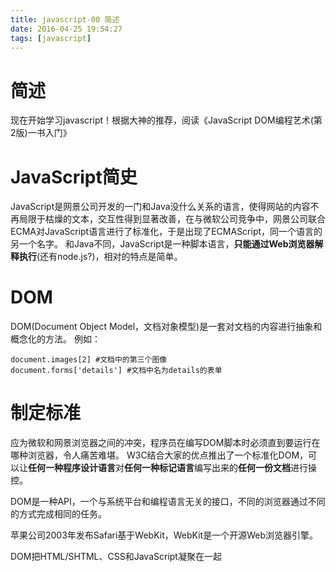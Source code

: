 ```yaml
---
title: javascript-00 简述
date: 2016-04-25 19:54:27
tags: [javascript]
---
```



# 简述
现在开始学习javascript！根据大神的推荐，阅读《JavaScript DOM编程艺术(第2版)一书入门》

# JavaScript简史
JavaScript是网景公司开发的一门和Java没什么关系的语言，使得网站的内容不再局限于枯燥的文本，交互性得到显著改善，在与微软公司竞争中，网景公司联合ECMA对JavaScript语言进行了标准化，于是出现了ECMAScript，同一个语言的另一个名字。
和Java不同，JavaScript是一种脚本语言，**只能通过Web浏览器解释执行**(还有node.js?)，相对的特点是简单。

# DOM
DOM(Document Object Model，文档对象模型)是一套对文档的内容进行抽象和概念化的方法。
例如：
```
document.images[2] #文档中的第三个图像
document.forms['details'] #文档中名为details的表单
```

# 制定标准
应为微软和网景浏览器之间的冲突，程序员在编写DOM脚本时必须直到要运行在哪种浏览器，令人痛苦难堪。
W3C结合大家的优点推出了一个标准化DOM，可以让**任何一种程序设计语言**对**任何一种标记语言**编写出来的**任何一份文档**进行操控。

DOM是一种API，一个与系统平台和编程语言无关的接口，不同的浏览器通过不同的方式完成相同的任务。

苹果公司2003年发布Safari基于WebKit，WebKit是一个开源Web浏览器引擎。

DOM把HTML/SHTML、CSS和JavaScript凝聚在一起
